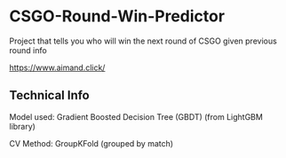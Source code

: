 # CSGO-Round-Win-Predictor
Project that tells you who will win the next round of CSGO given previous round info

https://www.aimand.click/

## Technical Info
Model used: Gradient Boosted Decision Tree (GBDT) (from LightGBM library)

CV Method: GroupKFold (grouped by match)
